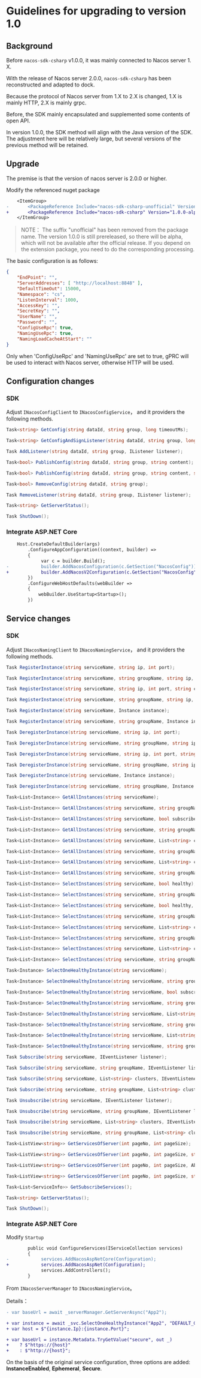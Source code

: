 # Guidelines for upgrading to version 1.0

## Background

Before `nacos-sdk-csharp` v1.0.0, it was mainly connected to Nacos server 1. X.

With the release of Nacos server 2.0.0, `nacos-sdk-csharp` has been reconstructed and adapted to dock.

Because the protocol of Nacos server from 1.X to 2.X is changed, 1.X is mainly HTTP, 2.X is mainly grpc.

Before, the SDK mainly encapsulated and supplemented some contents of open API.

In version 1.0.0, the SDK method will align with the Java version of the SDK. The adjustment here will be relatively large, but several versions of the previous method will be retained.

## Upgrade

The premise is that the version of nacos server is 2.0.0 or higher.

Modify the referenced nuget package

```diff
    <ItemGroup>
-       <PackageReference Include="nacos-sdk-csharp-unofficial" Version="0.8.5" />
+       <PackageReference Include="nacos-sdk-csharp" Version="1.0.0-alphaxxxx" />
    </ItemGroup>
```

> NOTE： The suffix "unofficial" has been removed from the package name. The version 1.0.0 is still prereleased, so there will be alpha, which will not be available after the official release. If you depend on the extension package, you need to do the corresponding processing.

The basic configuration is as follows:

```json
{
    "EndPoint": "",
    "ServerAddresses": [ "http://localhost:8848" ],
    "DefaultTimeOut": 15000,
    "Namespace": "cs",
    "ListenInterval": 1000,
    "AccessKey": "",
    "SecretKey": "",
    "UserName": "",
    "Password": "",
    "ConfigUseRpc": true,
    "NamingUseRpc": true,
    "NamingLoadCacheAtStart": ""
}
```

Only when 'ConfigUseRpc' and 'NamingUseRpc' are set to true, gPRC will be used to interact with Nacos server, otherwise HTTP will be used.

## Configuration changes

### SDK

Adjust `INacosConfigClient` to `INacosConfigService`， and it providers the following methods.

```cs
Task<string> GetConfig(string dataId, string group, long timeoutMs);

Task<string> GetConfigAndSignListener(string dataId, string group, long timeoutMs, IListener listener);

Task AddListener(string dataId, string group, IListener listener);

Task<bool> PublishConfig(string dataId, string group, string content);

Task<bool> PublishConfig(string dataId, string group, string content, string type);

Task<bool> RemoveConfig(string dataId, string group);

Task RemoveListener(string dataId, string group, IListener listener);

Task<string> GetServerStatus();

Task ShutDown();
```

### Integrate ASP.NET Core

```diff
    Host.CreateDefaultBuilder(args)
        .ConfigureAppConfiguration((context, builder) =>
        {
             var c = builder.Build();
-            builder.AddNacosConfiguration(c.GetSection("NacosConfig"));
+            builder.AddNacosV2Configuration(c.GetSection("NacosConfig"));
        })
        .ConfigureWebHostDefaults(webBuilder =>
        {
            webBuilder.UseStartup<Startup>();
        })
```


## Service changes

### SDK

Adjust `INacosNamingClient` to `INacosNamingService`， and it providers the following methods.

```cs
Task RegisterInstance(string serviceName, string ip, int port);

Task RegisterInstance(string serviceName, string groupName, string ip, int port);

Task RegisterInstance(string serviceName, string ip, int port, string clusterName);

Task RegisterInstance(string serviceName, string groupName, string ip, int port, string clusterName);

Task RegisterInstance(string serviceName, Instance instance);

Task RegisterInstance(string serviceName, string groupName, Instance instance);

Task DeregisterInstance(string serviceName, string ip, int port);

Task DeregisterInstance(string serviceName, string groupName, string ip, int port);

Task DeregisterInstance(string serviceName, string ip, int port, string clusterName);

Task DeregisterInstance(string serviceName, string groupName, string ip, int port, string clusterName);

Task DeregisterInstance(string serviceName, Instance instance);

Task DeregisterInstance(string serviceName, string groupName, Instance instance);

Task<List<Instance>> GetAllInstances(string serviceName);

Task<List<Instance>> GetAllInstances(string serviceName, string groupName);

Task<List<Instance>> GetAllInstances(string serviceName, bool subscribe);

Task<List<Instance>> GetAllInstances(string serviceName, string groupName, bool subscribe);

Task<List<Instance>> GetAllInstances(string serviceName, List<string> clusters);

Task<List<Instance>> GetAllInstances(string serviceName, string groupName, List<string> clusters);

Task<List<Instance>> GetAllInstances(string serviceName, List<string> clusters, bool subscribe);

Task<List<Instance>> GetAllInstances(string serviceName, string groupName, List<string> clusters, bool subscribe);

Task<List<Instance>> SelectInstances(string serviceName, bool healthy);

Task<List<Instance>> SelectInstances(string serviceName, string groupName, bool healthy);

Task<List<Instance>> SelectInstances(string serviceName, bool healthy, bool subscribe);

Task<List<Instance>> SelectInstances(string serviceName, string groupName, bool healthy, bool subscribe);

Task<List<Instance>> SelectInstances(string serviceName, List<string> clusters, bool healthy);

Task<List<Instance>> SelectInstances(string serviceName, string groupName, List<string> clusters, bool healthy);

Task<List<Instance>> SelectInstances(string serviceName, List<string> clusters, bool healthy, bool subscribe);

Task<List<Instance>> SelectInstances(string serviceName, string groupName, List<string> clusters, bool healthy, bool subscribe);

Task<Instance> SelectOneHealthyInstance(string serviceName);

Task<Instance> SelectOneHealthyInstance(string serviceName, string groupName);

Task<Instance> SelectOneHealthyInstance(string serviceName, bool subscribe);

Task<Instance> SelectOneHealthyInstance(string serviceName, string groupName, bool subscribe);

Task<Instance> SelectOneHealthyInstance(string serviceName, List<string> clusters);

Task<Instance> SelectOneHealthyInstance(string serviceName, string groupName, List<string> clusters);

Task<Instance> SelectOneHealthyInstance(string serviceName, List<string> clusters, bool subscribe);

Task<Instance> SelectOneHealthyInstance(string serviceName, string groupName, List<string> clusters, bool subscribe);

Task Subscribe(string serviceName, IEventListener listener);

Task Subscribe(string serviceName, string groupName, IEventListener listener);

Task Subscribe(string serviceName, List<string> clusters, IEventListener listener);

Task Subscribe(string serviceName, string groupName, List<string> clusters, IEventListener listener);

Task Unsubscribe(string serviceName, IEventListener listener);

Task Unsubscribe(string serviceName, string groupName, IEventListener listener);

Task Unsubscribe(string serviceName, List<string> clusters, IEventListener listener);

Task Unsubscribe(string serviceName, string groupName, List<string> clusters, IEventListener listener);

Task<ListView<string>> GetServicesOfServer(int pageNo, int pageSize);

Task<ListView<string>> GetServicesOfServer(int pageNo, int pageSize, string groupName);

Task<ListView<string>> GetServicesOfServer(int pageNo, int pageSize, AbstractSelector selector);

Task<ListView<string>> GetServicesOfServer(int pageNo, int pageSize, string groupName, AbstractSelector selector);

Task<List<ServiceInfo>> GetSubscribeServices();

Task<string> GetServerStatus();

Task ShutDown();
```

### Integrate ASP.NET Core

Modify `Startup`

```diff
        public void ConfigureServices(IServiceCollection services)
        {
-            services.AddNacosAspNetCore(Configuration);
+            services.AddNacosAspNet(Configuration);
             services.AddControllers();
        }
```

From `INacosServerManager` to `INacosNamingService`。

Details：

```diff
- var baseUrl = await _serverManager.GetServerAsync("App2");

+ var instance = await _svc.SelectOneHealthyInstance("App2", "DEFAULT_GROUP");
+ var host = $"{instance.Ip}:{instance.Port}";

+ var baseUrl = instance.Metadata.TryGetValue("secure", out _)
+    ? $"https://{host}"
+    : $"http://{host}";
```

On the basis of the original service configuration, three options are added: **InstanceEnabled**, **Ephemeral**, **Secure**.
